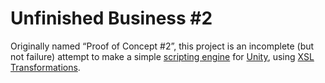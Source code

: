 # Unfinished Business \#2 #
Originally named “Proof of Concept #2”, this project is an incomplete (but not failure) attempt to make a simple [scripting engine](https://en.wikipedia.org/w/index.php?title=Scripting_language&oldid=703323901#Extension.2Fembeddable_languages "https://en.wikipedia.org/w/index.php?title=Scripting_language&oldid=703323901#Extension.2Fembeddable_languages") for [Unity](https://unity3d.com/ "https://unity3d.com/"), using [XSL Transformations]("https://www.w3.org/TR/xslt" "https://www.w3.org/TR/xslt").